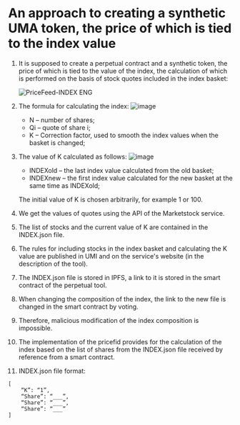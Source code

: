 # An approach to creating a synthetic UMA token, the price of which is tied to the index value

1)	It is supposed to create a perpetual contract and a synthetic token, the price of which is tied to the value of the index, the calculation of which is performed on the basis of stock quotes included in the index basket:

	![PriceFeed-INDEX ENG](https://user-images.githubusercontent.com/89580052/135914358-336cb066-616d-4488-b5b2-856a5fb79730.jpg)

2)	The formula for calculating the index:
	![image](https://user-images.githubusercontent.com/89580052/135917756-45d46434-b907-40b6-806f-22424b99a9d1.png)
	* N – number of shares;
	* Qi – quote of share i;
	* K – Correction factor, used to smooth the index values when the basket is changed;

3)	The value of K calculated as follows:
	![image](https://user-images.githubusercontent.com/89580052/135917866-e6c08c48-ed08-4359-8bf4-ef46232d7508.png)
	* INDEXold – the last index value calculated from the old basket;
	* INDEXnew – the first index value calculated for the new basket at the same time as INDEXold;

	The initial value of K is chosen arbitrarily, for example 1 or 100.

4)	We get the values of quotes using the API of the Marketstock service.

5)	The list of stocks and the current value of K are contained in the INDEX.json file.

6)	The rules for including stocks in the index basket and calculating the K value are published in UMI and on the service's website (in the description of the tool).

7)	The INDEX.json file is stored in IPFS, a link to it is stored in the smart contract of the perpetual tool.

8)	When changing the composition of the index, the link to the new file is changed in the smart contract by voting. 

9)	Therefore, malicious modification of the index composition is impossible.

10)	The implementation of the pricefid provides for the calculation of the index based on the list of shares from the INDEX.json file received by reference from a smart contract.

11)	INDEX.json file format:

```
[
	“K”: “1”,	
	“Share”: “___”,	
	“Share”: “___”,	
	“Share”: “___”	
]
```


